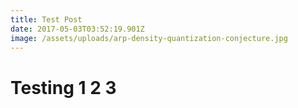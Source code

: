 ```yaml
---
title: Test Post
date: 2017-05-03T03:52:19.901Z
image: /assets/uploads/arp-density-quantization-conjecture.jpg
---
```

# Testing 1 2 3
